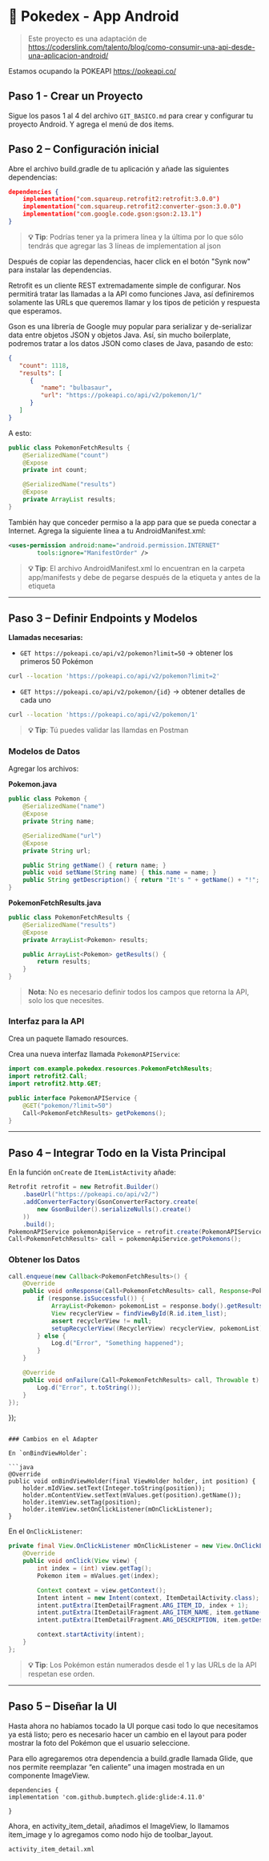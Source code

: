 # 📱 Pokedex - App Android

> Este proyecto es una adaptación de https://coderslink.com/talento/blog/como-consumir-una-api-desde-una-aplicacion-android/

Estamos ocupando la POKEAPI https://pokeapi.co/

## Paso 1 - Crear un Proyecto

Sigue los pasos 1 al 4 del archivo `GIT_BASICO.md` para crear y configurar tu proyecto Android.
Y agrega el menú de dos items.

## Paso 2 – Configuración inicial

Abre el archivo build.gradle de tu aplicación y añade las siguientes dependencias:

```json
dependencies {
    implementation("com.squareup.retrofit2:retrofit:3.0.0")
    implementation("com.squareup.retrofit2:converter-gson:3.0.0")
    implementation("com.google.code.gson:gson:2.13.1")
}
```

> **💡 Tip**: Podrías tener ya la primera línea y la última por lo que sólo tendrás que agregar las 3 líneas de implementation al json

Después de copiar las dependencias, hacer click en el botón "Synk now" para instalar las dependencias.

Retrofit es un cliente REST extremadamente simple de configurar. Nos permitirá tratar las llamadas a la API como funciones Java, así definiremos solamente las URLs que queremos llamar y los tipos de petición y respuesta que esperamos.

Gson es una librería de Google muy popular para serializar y de-serializar data entre objetos JSON y objetos Java. Así, sin mucho boilerplate, podremos tratar a los datos JSON como clases de Java, pasando de esto:

```json
{
   "count": 1118,
   "results": [
      {
         "name": "bulbasaur",
         "url": "https://pokeapi.co/api/v2/pokemon/1/"
      }
   ]
}
```

A esto:

```java
public class PokemonFetchResults {
    @SerializedName("count")
    @Expose
    private int count;

    @SerializedName("results")
    @Expose
    private ArrayList results;
}
```

También hay que conceder permiso a la app para que se pueda conectar a Internet. Agrega la siguiente línea a tu AndroidManifest.xml:

```xml
<uses-permission android:name="android.permission.INTERNET"
        tools:ignore="ManifestOrder" />
```

> **💡 Tip**: El archivo AndroidManifest.xml lo encuentran en la carpeta app/manifests y debe de pegarse después de la etiqueta </application> y antes de la etiqueta </manifest>

---

## Paso 3 – Definir Endpoints y Modelos

**Llamadas necesarias:**

-  `GET https://pokeapi.co/api/v2/pokemon?limit=50` → obtener los primeros 50 Pokémon

```bash
curl --location 'https://pokeapi.co/api/v2/pokemon?limit=2'
```

-  `GET https://pokeapi.co/api/v2/pokemon/{id}` → obtener detalles de cada uno

```bash
curl --location 'https://pokeapi.co/api/v2/pokemon/1'
```

> **💡 Tip**: Tú puedes validar las llamdas en Postman

### Modelos de Datos

Agregar los archivos:

**Pokemon.java**

```java
public class Pokemon {
    @SerializedName("name")
    @Expose
    private String name;

    @SerializedName("url")
    @Expose
    private String url;

    public String getName() { return name; }
    public void setName(String name) { this.name = name; }
    public String getDescription() { return "It's " + getName() + "!"; }
}
```

**PokemonFetchResults.java**

```java
public class PokemonFetchResults {
    @SerializedName("results")
    @Expose
    private ArrayList<Pokemon> results;

    public ArrayList<Pokemon> getResults() {
        return results;
    }
}
```

> **Nota**: No es necesario definir todos los campos que retorna la API, solo los que necesites.

### Interfaz para la API

Crea un paquete llamado resources.

Crea una nueva interfaz llamada `PokemonAPIService`:

```java
import com.example.pokedex.resources.PokemonFetchResults;
import retrofit2.Call;
import retrofit2.http.GET;

public interface PokemonAPIService {
    @GET("pokemon/?limit=50")
    Call<PokemonFetchResults> getPokemons();
}
```

---

## Paso 4 – Integrar Todo en la Vista Principal

En la función `onCreate` de `ItemListActivity` añade:

```java
Retrofit retrofit = new Retrofit.Builder()
    .baseUrl("https://pokeapi.co/api/v2/")
    .addConverterFactory(GsonConverterFactory.create(
        new GsonBuilder().serializeNulls().create()
    ))
    .build();
PokemonAPIService pokemonApiService = retrofit.create(PokemonAPIService.class);
Call<PokemonFetchResults> call = pokemonApiService.getPokemons();
```

### Obtener los Datos

```java
call.enqueue(new Callback<PokemonFetchResults>() {
    @Override
    public void onResponse(Call<PokemonFetchResults> call, Response<PokemonFetchResults> response) {
        if (response.isSuccessful()) {
            ArrayList<Pokemon> pokemonList = response.body().getResults();
            View recyclerView = findViewById(R.id.item_list);
            assert recyclerView != null;
            setupRecyclerView((RecyclerView) recyclerView, pokemonList);
        } else {
            Log.d("Error", "Something happened");
        }
    }

    @Override
    public void onFailure(Call<PokemonFetchResults> call, Throwable t) {
        Log.d("Error", t.toString());
    }
});
```

});

````

### Cambios en el Adapter

En `onBindViewHolder`:

```java
@Override
public void onBindViewHolder(final ViewHolder holder, int position) {
    holder.mIdView.setText(Integer.toString(position));
    holder.mContentView.setText(mValues.get(position).getName());
    holder.itemView.setTag(position);
    holder.itemView.setOnClickListener(mOnClickListener);
}
````

En el `OnClickListener`:

```java
private final View.OnClickListener mOnClickListener = new View.OnClickListener() {
    @Override
    public void onClick(View view) {
        int index = (int) view.getTag();
        Pokemon item = mValues.get(index);

        Context context = view.getContext();
        Intent intent = new Intent(context, ItemDetailActivity.class);
        intent.putExtra(ItemDetailFragment.ARG_ITEM_ID, index + 1);
        intent.putExtra(ItemDetailFragment.ARG_ITEM_NAME, item.getName());
        intent.putExtra(ItemDetailFragment.ARG_DESCRIPTION, item.getDescription());

        context.startActivity(intent);
    }
};
```

> **💡 Tip**: Los Pokémon están numerados desde el 1 y las URLs de la API respetan ese orden.

---

## Paso 5 – Diseñar la UI

Hasta ahora no habíamos tocado la UI porque casi todo lo que necesitamos ya está listo; pero es necesario hacer un cambio en el layout para poder mostrar la foto del Pokémon que el usuario seleccione.

Para ello agregaremos otra dependencia a build.gradle llamada Glide, que nos permite reemplazar “en caliente” una imagen mostrada en un componente ImageView.

```
dependencies {
implementation 'com.github.bumptech.glide:glide:4.11.0'

}
```

Ahora, en activity_item_detail, añadimos el ImageView, lo llamamos item_image y lo agregamos como nodo hijo de toolbar_layout.

```
activity_item_detail.xml

```
